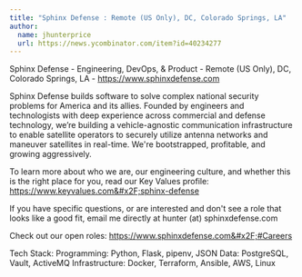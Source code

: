 ```yaml
---
title: "Sphinx Defense : Remote (US Only), DC, Colorado Springs, LA"
author:
  name: jhunterprice
  url: https://news.ycombinator.com/item?id=40234277
---
```

Sphinx Defense - Engineering, DevOps, &amp; Product - Remote (US Only), DC, Colorado Springs, LA - <a href="https:&#x2F;&#x2F;www.sphinxdefense.com" rel="nofollow">https:&#x2F;&#x2F;www.sphinxdefense.com</a>

Sphinx Defense builds software to solve complex national security problems for America and its allies. Founded by engineers and technologists with deep experience across commercial and defense technology, we’re building a vehicle-agnostic communication infrastructure to enable satellite operators to securely utilize antenna networks and maneuver satellites in real-time. We&#x27;re bootstrapped, profitable, and growing aggressively.

To learn more about who we are, our engineering culture, and whether this is the right place for you, read our Key Values profile: <a href="https:&#x2F;&#x2F;www.keyvalues.com&#x2F;sphinx-defense" rel="nofollow">https:&#x2F;&#x2F;www.keyvalues.com&#x2F;sphinx-defense</a>

If you have specific questions, or are interested and don&#x27;t see a role that looks like a good fit, email me directly at hunter (at) sphinxdefense.com

Check out our open roles: <a href="https:&#x2F;&#x2F;www.sphinxdefense.com&#x2F;#Careers" rel="nofollow">https:&#x2F;&#x2F;www.sphinxdefense.com&#x2F;#Careers</a>

Tech Stack: Programming: Python, Flask, pipenv, JSON 
Data: PostgreSQL, Vault, ActiveMQ 
Infrastructure: Docker, Terraform, Ansible, AWS, Linux
